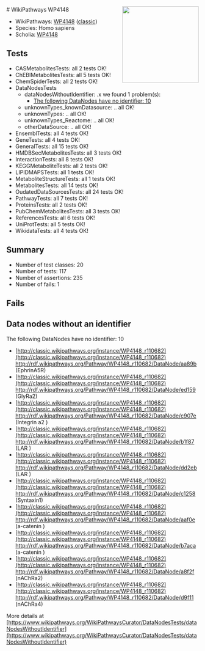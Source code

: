 <img style="float: right; width: 200px" src="https://upload.wikimedia.org/wikipedia/commons/thumb/8/83/Wplogo_with_text_500.png/640px-Wplogo_with_text_500.png" />
# WikiPathways WP4148

* WikiPathways: [WP4148](https://wikipathways.org/pathways/WP4148) ([classic](https://classic.wikipathways.org/instance/WP4148))
* Species: Homo sapiens
* Scholia: [WP4148](https://scholia.toolforge.org/wikipathways/WP4148)
## Tests
* CASMetabolitesTests: all 2 tests OK!
* ChEBIMetabolitesTests: all 5 tests OK!
* ChemSpiderTests: all 2 tests OK!
* DataNodesTests
    * dataNodesWithoutIdentifier: .x we found 1 problem(s):
        * [The following DataNodes have no identifier: 10](#8792c490)
    * unknownTypes_knownDatasource: .. all OK!
    * unknownTypes: .. all OK!
    * unknownTypes_Reactome: .. all OK!
    * otherDataSource: .. all OK!
* EnsemblTests: all 4 tests OK!
* GeneTests: all 4 tests OK!
* GeneralTests: all 15 tests OK!
* HMDBSecMetabolitesTests: all 3 tests OK!
* InteractionTests: all 8 tests OK!
* KEGGMetaboliteTests: all 2 tests OK!
* LIPIDMAPSTests: all 1 tests OK!
* MetaboliteStructureTests: all 1 tests OK!
* MetabolitesTests: all 14 tests OK!
* OudatedDataSourcesTests: all 24 tests OK!
* PathwayTests: all 7 tests OK!
* ProteinsTests: all 2 tests OK!
* PubChemMetabolitesTests: all 3 tests OK!
* ReferencesTests: all 6 tests OK!
* UniProtTests: all 5 tests OK!
* WikidataTests: all 4 tests OK!


## Summary

* Number of test classes: 20
* Number of tests: 117
* Number of assertions: 235
* Number of fails: 1

## Fails

<a name="8792c490" />

## Data nodes without an identifier

The following DataNodes have no identifier: 10

* [http://classic.wikipathways.org/instance/WP4148_r110682](http://classic.wikipathways.org/instance/WP4148_r110682) http://rdf.wikipathways.org/Pathway/WP4148_r110682/DataNode/aa89b (EphrinA5R)
* [http://classic.wikipathways.org/instance/WP4148_r110682](http://classic.wikipathways.org/instance/WP4148_r110682) http://rdf.wikipathways.org/Pathway/WP4148_r110682/DataNode/ed159 (GlyRa2)
* [http://classic.wikipathways.org/instance/WP4148_r110682](http://classic.wikipathways.org/instance/WP4148_r110682) http://rdf.wikipathways.org/Pathway/WP4148_r110682/DataNode/c907e (Integrin a2
)
* [http://classic.wikipathways.org/instance/WP4148_r110682](http://classic.wikipathways.org/instance/WP4148_r110682) http://rdf.wikipathways.org/Pathway/WP4148_r110682/DataNode/b1f87 (LAR
)
* [http://classic.wikipathways.org/instance/WP4148_r110682](http://classic.wikipathways.org/instance/WP4148_r110682) http://rdf.wikipathways.org/Pathway/WP4148_r110682/DataNode/dd2eb (LAR
)
* [http://classic.wikipathways.org/instance/WP4148_r110682](http://classic.wikipathways.org/instance/WP4148_r110682) http://rdf.wikipathways.org/Pathway/WP4148_r110682/DataNode/c1258 (Syntaxin1)
* [http://classic.wikipathways.org/instance/WP4148_r110682](http://classic.wikipathways.org/instance/WP4148_r110682) http://rdf.wikipathways.org/Pathway/WP4148_r110682/DataNode/aaf0e (a-catenin
)
* [http://classic.wikipathways.org/instance/WP4148_r110682](http://classic.wikipathways.org/instance/WP4148_r110682) http://rdf.wikipathways.org/Pathway/WP4148_r110682/DataNode/b7aca (a-catenin
)
* [http://classic.wikipathways.org/instance/WP4148_r110682](http://classic.wikipathways.org/instance/WP4148_r110682) http://rdf.wikipathways.org/Pathway/WP4148_r110682/DataNode/a8f2f (nAChRa2)
* [http://classic.wikipathways.org/instance/WP4148_r110682](http://classic.wikipathways.org/instance/WP4148_r110682) http://rdf.wikipathways.org/Pathway/WP4148_r110682/DataNode/d9f11 (nAChRa4)


More details at [https://www.wikipathways.org/WikiPathwaysCurator/DataNodesTests/dataNodesWithoutIdentifier](https://www.wikipathways.org/WikiPathwaysCurator/DataNodesTests/dataNodesWithoutIdentifier)

